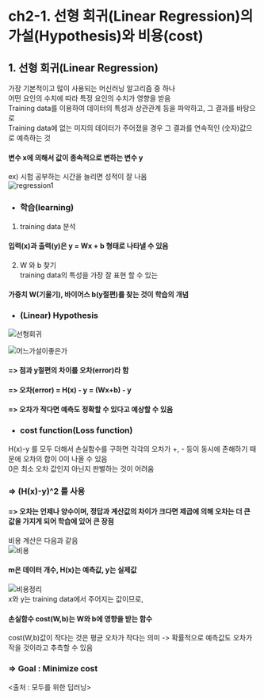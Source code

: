 # ch2-1. 선형 회귀(Linear Regression)의 가설(Hypothesis)와 비용(cost)  

## 1. 선형 회귀(Linear Regression)  
가장 기본적이고 많이 사용되는 머신러닝 알고리즘 중 하나  
어떤 요인의 수치에 따라 특정 요인의 수치가 영향을 받음  
Training data를 이용하여 데이터의 특성과 상관관계 등을 파악하고, 그 결과를 바탕으로  
Training data에 없는 미지의 데이터가 주어졌을 경우 그 결과를 연속적인 (숫자)값으로 예측하는 것  
#### 변수 x에 의해서 값이 종속적으로 변하는 변수 y  
ex) 시험 공부하는 시간을 늘리면 성적이 잘 나옴  
![regression1](https://user-images.githubusercontent.com/31130917/107740649-faf26b80-6d4e-11eb-8e46-78953e432a91.PNG)  
  
* ### 학습(learning)  
1. training data 분석  
  #### 입력(x)과 출력(y)은 y = Wx + b 형태로 나타낼 수 있음
2. W 와 b 찾기  
  training data의 특성을 가장 잘 표현 할 수 있는  
  #### 가중치 W(기울기), 바이어스 b(y절편)를 찾는 것이 학습의 개념  
  
* ### (Linear) Hypothesis  
![선형회귀](https://user-images.githubusercontent.com/31130917/107740645-f9c13e80-6d4e-11eb-94d6-23b54f76c555.PNG)  
  
![어느가설이좋은가](https://user-images.githubusercontent.com/31130917/107740932-88ce5680-6d4f-11eb-87ee-e1f72643d40c.PNG)  
#### => 점과 y절편의 차이를 오차(error)라 함  
#### => 오차(error) = H(x) - y = (Wx+b) - y  
#### => 오차가 작다면 예측도 정확할 수 있다고 예상할 수 있음  
  
* ### cost function(Loss function)  
H(x)-y 를 모두 더해서 손실함수를 구하면 각각의 오차가 +, - 등이 동시에 존해하기 때문에 오차의 합이 0이 나올 수 있음  
0은 최소 오차 값인지 아닌지 판별하는 것이 어려움  
### => (H(x)-y)^2 를 사용  
#### => 오차는 언제나 양수이며, 정답과 계산값의 차이가 크다면 제곱에 의해 오차는 더 큰 값을 가지게 되어 학습에 있어 큰 장점  
  
비용 계산은 다음과 같음  
![비용](https://user-images.githubusercontent.com/31130917/107741332-4d805780-6d50-11eb-8f29-d7e6213617b8.PNG)  
#### m은 데이터 개수, H(x)는 예측값, y는 실제값  
  
![비용정리](https://user-images.githubusercontent.com/31130917/107741538-b7006600-6d50-11eb-9131-7ed853a43450.PNG)  
x와 y는 training data에서 주어지는 값이므로,  
#### 손실함수 cost(W,b)는 W와 b에 영향을 받는 함수  
cost(W,b)값이 작다는 것은 평균 오차가 작다는 의미 -> 확률적으로 예측값도 오차가 작을 것이라고 추측할 수 있음  
### => Goal : Minimize cost  
<출처 : 모두를 위한 딥러닝>
